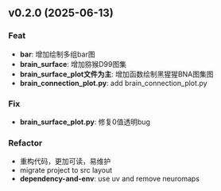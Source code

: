 ## v0.2.0 (2025-06-13)

### Feat

- **bar**: 增加绘制多组bar图
- **brain_surface**: 增加猕猴D99图集
- **brain_surface_plot文件为主**: 增加函数绘制黑猩猩BNA图集图
- **brain_connection_plot.py**: add brain_connection_plot.py

### Fix

- **brain_surface_plot.py**: 修复0值透明bug

### Refactor

- 重构代码，更加可读，易维护
- migrate project to src layout
- **dependency-and-env**: use uv and remove neuromaps
